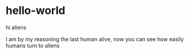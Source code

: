# hello-world

hi aliens

I am by my reasoning the last human alive, now you can see how easily humans turn to aliens

